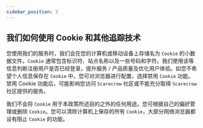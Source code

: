```yaml
---
sidebar_position: 3
---
```

## 我们如何使用 Cookie 和其他追踪技术

您使用我们的服务时，我们会在您的计算机或移动设备上存储名为 `Cookie` 的小数据文件。`Cookie` 通常包含标识符、站点名称以及一些号码和字符。我们使用该等信息判断注册用户是否已经登录，提升服务 / 产品质量及优化用户体验。如您不希望个人信息保存在 `Cookie` 中，您可对浏览器进行配置，选择禁用 `Cookie` 功能。禁用 Cookie 功能后，可能影响您访问 `Scarecrow` 社区或不能充分取得 `Scarecrow` 社区提供的服务。

我们不会将 `Cookie` 用于本政策所述目的之外的任何用途。您可根据自己的偏好管理或删除 `Cookie`。您可以清除计算机上保存的所有 `Cookie`，大部分网络浏览器都设有阻止 `Cookie` 的功能。